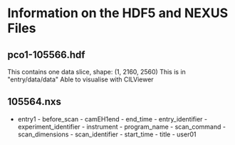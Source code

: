 # Information on the HDF5 and NEXUS Files

## pco1-105566.hdf
This contains one data slice, shape: (1, 2160, 2560)
This is in "entry/data/data"
Able to visualise with CILViewer 

## 105564.nxs
- entry1 
        - before_scan
        - camEH1end
        - end_time
        - entry_identifier 
        - experiment_identifier 
        - instrument
        - program_name
        - scan_command
        - scan_dimensions
        - scan_identifier
        - start_time
        - title
        - user01

